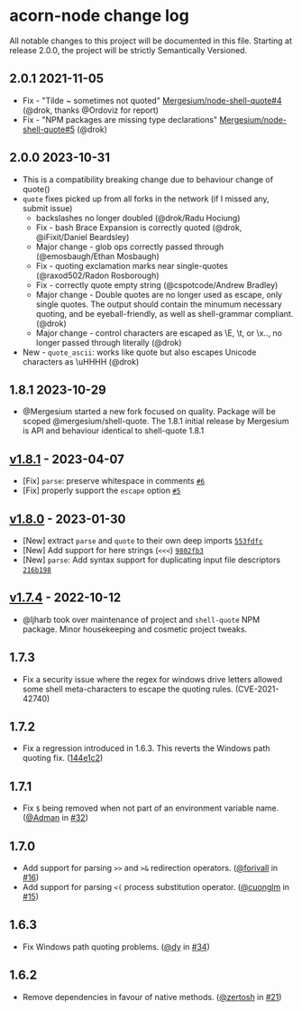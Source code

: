 # acorn-node change log

All notable changes to this project will be documented in this file.
Starting at release 2.0.0, the project will be strictly Semantically Versioned.

## 2.0.1 2021-11-05
* Fix - "Tilde ~ sometimes not quoted" [Mergesium/node-shell-quote#4](https://github.com/Mergesium/node-shell-quote/issues/4) (@drok, thanks @Ordoviz for report)
* Fix - "NPM packages are missing type declarations" [Mergesium/node-shell-quote#5](https://github.com/Mergesium/node-shell-quote/issues/5) (@drok)

## 2.0.0 2023-10-31
* This is a compatibility breaking change due to behaviour change of quote()
* `quote` fixes picked up from all forks in the network (if I missed any, submit issue)
  * backslashes no longer doubled (@drok/Radu Hociung)
  * Fix - bash Brace Expansion is correctly quoted (@drok, @iFixit/Daniel Beardsley)
  * Major change - glob ops correctly passed through (@emosbaugh/Ethan Mosbaugh)
  * Fix - quoting exclamation marks near single-quotes (@raxod502/Radon Rosborough)
  * Fix - correctly quote empty string (@cspotcode/Andrew Bradley)
  * Major change - Double quotes are no longer used as escape, only single quotes. The output should contain
    the minumum necessary quoting, and be eyeball-friendly, as well as shell-grammar compliant. (@drok)
  * Major change - control characters are escaped as \E, \t, or \x.., no longer passed through literally (@drok)
* New - `quote_ascii`: works like quote but also escapes Unicode characters as \uHHHH (@drok)

## 1.8.1 2023-10-29
- @Mergesium started a new fork focused on quality. Package will be scoped @mergesium/shell-quote.
  The 1.8.1 initial release by Mergesium is API and behaviour identical to shell-quote 1.8.1

## [v1.8.1](https://github.com/ljharb/shell-quote/compare/v1.8.0...v1.8.1) - 2023-04-07
- [Fix] `parse`: preserve whitespace in comments [`#6`](https://github.com/ljharb/shell-quote/issues/6)
- [Fix] properly support the `escape` option [`#5`](https://github.com/ljharb/shell-quote/issues/5)

## [v1.8.0](https://github.com/ljharb/shell-quote/compare/v1.7.4...v1.8.0) - 2023-01-30
- [New] extract `parse` and `quote` to their own deep imports [`553fdfc`](https://github.com/ljharb/shell-quote/commit/553fdfc32cc41b4c2f77e061b6957703958ca575)
- [New] Add support for here strings (`<<<`) [`9802fb3`](https://github.com/ljharb/shell-quote/commit/9802fb37c7946e18c672b81122520dc296bde271)
- [New] `parse`: Add syntax support for duplicating input file descriptors [`216b198`](https://github.com/ljharb/shell-quote/commit/216b19894f76b14d164c4c5a68f05a51b06336c4)

## [v1.7.4](https://github.com/ljharb/shell-quote/compare/1.7.3...v1.7.4) - 2022-10-12
* @ljharb took over maintenance of project and `shell-quote` NPM package. Minor housekeeping and cosmetic project tweaks.

## 1.7.3
* Fix a security issue where the regex for windows drive letters allowed some shell meta-characters
to escape the quoting rules. (CVE-2021-42740)

## 1.7.2
* Fix a regression introduced in 1.6.3. This reverts the Windows path quoting fix. ([144e1c2](https://github.com/ljharb/shell-quote/commit/144e1c20cd57549a414c827fb3032e60b7b8721c))

## 1.7.1
* Fix `$` being removed when not part of an environment variable name. ([@Adman](https://github.com/Admin) in [#32](https://github.com/ljharb/shell-quote/pull/32))

## 1.7.0
* Add support for parsing `>>` and `>&` redirection operators. ([@forivall](https://github.com/forivall) in [#16](https://github.com/ljharb/shell-quote/pull/16))
* Add support for parsing `<(` process substitution operator. ([@cuonglm](https://github.com/cuonglm) in [#15](https://github.com/ljharb/shell-quote/pull/15))

## 1.6.3
* Fix Windows path quoting problems. ([@dy](https://github.com/dy) in [#34](https://github.com/ljharb/shell-quote/pull/34))

## 1.6.2
* Remove dependencies in favour of native methods. ([@zertosh](https://github.com/zertosh) in [#21](https://github.com/ljharb/shell-quote/pull/21))
